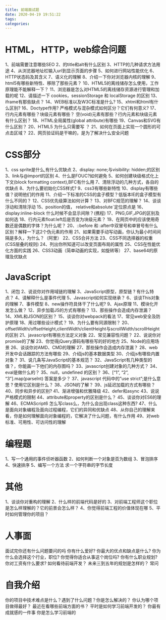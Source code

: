 ```yaml
---
title: 前端面试题
date: 2020-04-19 19:51:22
tags:
categories:
---
```


# HTML， HTTP，web综合问题

1、前端需要注意哪些SEO
2、<img>的title和alt有什么区别
3、HTTP的几种请求方法用途
4、从浏览器地址栏输入url到显示页面的步骤
5、如何进行网站性能优化
6、HTTP状态码及其含义
7、语义化的理解
8、介绍一下你对浏览器内核的理解
9、html5有哪些新特性、移除了那些元素？
10、HTML5的离线储存怎么使用，工作原理能不能解释一下？
11、浏览器是怎么对HTML5的离线储存资源进行管理和加载的呢
12、请描述一下 cookies，sessionStorage 和 localStorage 的区别
13、iframe有那些缺点？
14、WEB标准以及W3C标准是什么?
15、xhtml和html有什么区别?
16、Doctype作用? 严格模式与混杂模式如何区分？它们有何意义?
17、行内元素有哪些？块级元素有哪些？ 空(void)元素有那些？行内元素和块级元素有什么区别？
18、HTML全局属性(global attribute)有哪些
19、Canvas和SVG有什么区别？
20、HTML5 为什么只需要写 <!DOCTYPE HTML>？
21、如何在页面上实现一个圆形的可点击区域？
22、网页验证码是干嘛的，是为了解决什么安全问题


# CSS部分

1、css sprite是什么,有什么优缺点
2、display: none;与visibility: hidden;的区别
3、link与@import的区别
4、什么是FOUC?如何避免
5、如何创建块级格式化上下文(block formatting context),BFC有什么用
7、清除浮动的几种方式，各自的优缺点
8、为什么要初始化CSS样式?
9、css3有哪些新特性
10、display有哪些值？说明他们的作用
11、介绍一下标准的CSS的盒子模型？低版本IE的盒子模型有什么不同的？
12、CSS优先级算法如何计算？
13、对BFC规范的理解？
14、谈谈浮动和清除浮动
15、position的值， relative和absolute`定位原点是
16、display:inline-block 什么时候不会显示间隙？(携程)
17、PNG,GIF,JPG的区别及如何选
18、行内元素float:left后是否变为块级元素？
19、在网页中的应该使用奇数还是偶数的字体？为什么呢？
20、::before 和 :after中双冒号和单冒号有什么区别？解释一下这2个伪元素的作用
21、如果需要手动写动画，你认为最小时间间隔是多久，为什么？（阿里）
22、CSS合并方法
23、CSS不同选择器的权重(CSS层叠的规则)
24、列出你所知道可以改变页面布局的属性
25、CSS在性能优化方面的实践
26、CSS3动画（简单动画的实现，如旋转等）
27、base64的原理及优缺点

# JavaScript

1、闭包
2、说说你对作用域链的理解
3、JavaScript原型，原型链 ? 有什么特点？
4、请解释什么是事件代理
5、Javascript如何实现继承？
6、谈谈This对象的理解
7、事件模型
8、new操作符具体干了什么呢?
9、Ajax原理
11、模块化开发怎么做？
12、异步加载JS的方式有哪些？
13、那些操作会造成内存泄漏？
14、XML和JSON的区别？
15、谈谈你对webpack的看法
17、常见web安全及防护原理
18、用过哪些设计模式？
19、为什么要有同源限制？
20、offsetWidth/offsetHeight,clientWidth/clientHeight与scrollWidth/scrollHeight的区别
21、javascript有哪些方法定义对象
22、常见兼容性问题？
22、说说你对promise的了解
23、你觉得jQuery源码有哪些写的好的地方
25、Node的应用场景
26、谈谈你对AMD、CMD的理解
27、那些操作会造成内存泄漏？
28、web开发中会话跟踪的方法有哪些
29、介绍js的基本数据类型
30、介绍js有哪些内置对象？
31、说几条写JavaScript的基本规范？
32、JavaScript有几种类型的值？，你能画一下他们的内存图吗？
33、javascript创建对象的几种方式？
34、eval是做什么的？
35、null，undefined 的区别？
36、[“1”, “2”, “3”].map(parseInt) 答案是多少？
37、javascript 代码中的”use strict”;是什么意思 ? 使用它区别是什么？
38、JSON的了解？
39、js延迟加载的方式有哪些？
40、同步和异步的区别?
41、渐进增强和优雅降级
42、defer和async
43、说说严格模式的限制
44、attribute和property的区别是什么？
45、谈谈你对ES6的理解
46、ECMAScript6 怎么写class么，为什么会出现class这种东西?
47、什么是面向对象编程及面向过程编程，它们的异同和优缺点
48、从你自己的理解来看，你是如何理解面向对象编程的，它解决了什么问题，有什么作用
49、对web标准、可用性、可访问性的理解

# 编程题

1、写一个通用的事件侦听器函数
2、如何判断一个对象是否为数组
3、冒泡排序
4、快速排序
5、编写一个方法 求一个字符串的字节长度


# 其他

1、谈谈你对重构的理解
2、什么样的前端代码是好的
3、对前端工程师这个职位是怎么样理解的？它的前景会怎么样？
4、你觉得前端工程的价值体现在哪
5、平时如何管理你的项目？


# 人事面

面试完你还有什么问题要问的吗
你有什么爱好?
你最大的优点和缺点是什么?
你为什么会选择这个行业，职位?
你觉得你适合从事这个岗位吗?
你有什么职业规划?
你对工资有什么要求?
如何看待前端开发？
未来三到五年的规划是怎样的？
常问

# 自我介绍
你的项目中技术难点是什么？遇到了什么问题？你是怎么解决的？
你认为哪个项目做得最好？
最近在看哪些前端方面的书？
平时是如何学习前端开发的？
你最有成就感的一件事
你是怎么学习前端的
